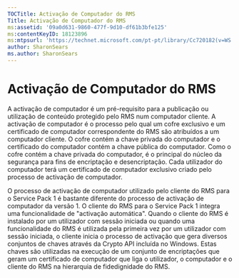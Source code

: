 ```yaml
---
TOCTitle: Activação de Computador do RMS
Title: Activação de Computador do RMS
ms:assetid: '09a0d631-9860-477f-9d10-df61b3bfe125'
ms:contentKeyID: 18123896
ms:mtpsurl: 'https://technet.microsoft.com/pt-pt/library/Cc720182(v=WS.10)'
author: SharonSears
ms.author: SharonSears
---
```


Activação de Computador do RMS
==============================

A activação de computador é um pré-requisito para a publicação ou utilização de conteúdo protegido pelo RMS num computador cliente. A activação de computador é o processo pelo qual um cofre exclusivo e um certificado de computador correspondente do RMS são atribuídos a um computador cliente. O cofre contém a chave privada do computador e o certificado do computador contém a chave pública do computador. Como o cofre contém a chave privada do computador, é o principal do núcleo da segurança para fins de encriptação e desencriptação. Cada utilizador do computador terá um certificado de computador exclusivo criado pelo processo de activação de computador.

O processo de activação de computador utilizado pelo cliente do RMS para o Service Pack 1 é bastante diferente do processo de activação de computador da versão 1. O cliente do RMS para o Service Pack 1 integra uma funcionalidade de "activação automática". Quando o cliente do RMS é instalado por um utilizador com sessão iniciada ou quando uma funcionalidade do RMS é utilizada pela primeira vez por um utilizador com sessão iniciada, o cliente inicia o processo de activação que gera diversos conjuntos de chaves através da Crypto API incluída no Windows. Estas chaves são utilizadas na execução de um conjunto de encriptações que geram um certificado de computador que liga o utilizador, o computador e o cliente do RMS na hierarquia de fidedignidade do RMS.
